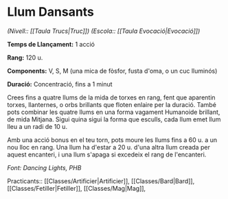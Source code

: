 # Llum Dansants

*(Nivell:: [[Taula Trucs|Truc]]) (Escola:: [[Taula Evocació|Evocació]])*

**Temps de Llançament:** 1 acció

**Rang:** 120 u.

**Components:** V, S, M (una mica de fòsfor, fusta d'oma, o un cuc lluminós)

**Duració:** Concentració, fins a 1 minut

Crees fins a quatre llums de la mida de torxes en rang, fent que aparentin torxes, llanternes, o orbs brillants que floten enlaire per la duració. També pots combinar les quatre llums en una forma vagament Humanoide brillant, de mida Mitjana. Sigui quina sigui la forma que esculls, cada llum emet llum lleu a un radi de 10 u.

Amb una acció bonus en el teu torn, pots moure les llums fins a 60 u. a un nou lloc en rang. Una llum ha d'estar a 20 u. d'una altra llum creada per aquest encanteri, i una llum s'apaga si excedeix el rang de l'encanteri.


*Font: Dancing Lights, PHB*



Practicants:: [[Classes/Artificier|Artificier]], [[Classes/Bard|Bard]], [[Classes/Fetiller|Fetiller]], [[Classes/Mag|Mag]],